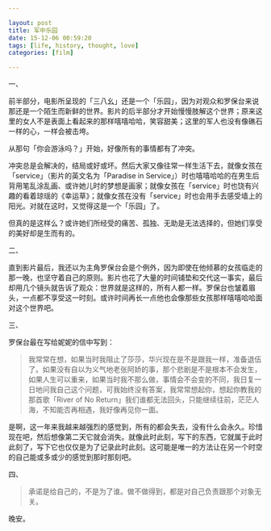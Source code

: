 ```yaml
---

layout: post
title: 军中乐园
date: 15-12-06 00:59:20
tags: [life, history, thought, love]
categories: [film]

---
```


一、

前半部分，电影所呈现的「三八幺」还是一个「乐园」，因为对观众和罗保台来说那还是一个陌生而新鲜的世界。影片的后半部分才开始慢慢肢解这个世界；原来这里的女人不是表面上看起来的那样嘻嘻哈哈，笑容甜美；这里的军人也没有像礁石一样的心，一样会被击垮。

从那句「你会游泳吗？」开始，好像所有的事情都有了冲突。

冲突总是会解决的，结局或好或坏。然后大家又像往常一样生活下去，就像女孩在「service」（影片的英文名为「Paradise in Service」）时也嘻嘻哈哈的在男生后背用笔乱涂乱画、或许她儿时的梦想是画家；就像女孩在「service」时也饶有兴趣的看着琼瑶的《幸运草》；就像女孩在没有「service」时也会用手去感受墙上的阳光。对就在这时，又觉得这是一个「乐园」了。

但真的是这样么？或许她们所经受的痛苦、孤独、无助是无法选择的，但她们享受的美好却是生而有的。

二、

直到影片最后，我还以为主角罗保台会是个例外，因为即使在他倾慕的女孩临走的那一晚，也坚守着自己的原则。影片也花了大量的时间铺垫和交代这一事实，最后却用几个镜头就告诉了观众：世界就是这样的，所有人都一样。罗保台也皱着眉头，一点都不享受这一时刻。或许时间再长一点他也会像那些女孩那样嘻嘻哈哈面对这个世界吧。

三、

罗保台最在写给妮妮的信中写到：

> 我常常在想，如果当时我阻止了莎莎，华兴现在是不是跟我一样，准备退伍了。如果没有自以为义气地老张阿娇的事，那个悲剧是不是根本不会发生，如果人生可以重来，如果当时我不那么做，事情会不会变的不同，我日复一日地问我自己这个问题，可我始终没有答案，我常常想起你，想起你教我的那首歌「River of No Return」我们谁都无法回头，只能继续往前，茫茫人海，不知能否再相遇，我好像再见你一面。

是啊，这一年来我越来越强烈的感觉到，所有的都会失去，没有什么会永久。珍惜现在吧，然后想像第二天它就会消失。就像此时此刻，写下的东西，它就属于此时此刻了，写下它也仅仅是为了记录此时此刻。这可能是唯一的方法让在另一个时空的自己能或多或少的感觉到那时那刻吧。

四、

> 承诺是给自己的，不是为了谁。做不做得到，都是对自己负责跟那个对象无关。

晚安。